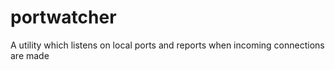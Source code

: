 # portwatcher
A utility which listens on local ports and reports when incoming connections are made

